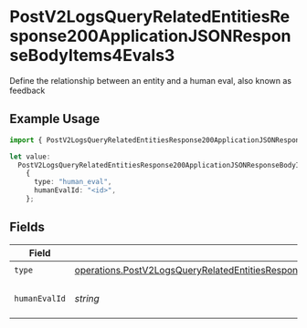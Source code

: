 # PostV2LogsQueryRelatedEntitiesResponse200ApplicationJSONResponseBodyItems4Evals3

Define the relationship between an entity and a human eval, also known as feedback

## Example Usage

```typescript
import { PostV2LogsQueryRelatedEntitiesResponse200ApplicationJSONResponseBodyItems4Evals3 } from "orq-poc-typescript-multi-env-version/models/operations";

let value:
  PostV2LogsQueryRelatedEntitiesResponse200ApplicationJSONResponseBodyItems4Evals3 =
    {
      type: "human_eval",
      humanEvalId: "<id>",
    };
```

## Fields

| Field                                                                                                                                                                                                                | Type                                                                                                                                                                                                                 | Required                                                                                                                                                                                                             | Description                                                                                                                                                                                                          |
| -------------------------------------------------------------------------------------------------------------------------------------------------------------------------------------------------------------------- | -------------------------------------------------------------------------------------------------------------------------------------------------------------------------------------------------------------------- | -------------------------------------------------------------------------------------------------------------------------------------------------------------------------------------------------------------------- | -------------------------------------------------------------------------------------------------------------------------------------------------------------------------------------------------------------------- |
| `type`                                                                                                                                                                                                               | [operations.PostV2LogsQueryRelatedEntitiesResponse200ApplicationJSONResponseBodyItems4Evals23Type](../../models/operations/postv2logsqueryrelatedentitiesresponse200applicationjsonresponsebodyitems4evals23type.md) | :heavy_check_mark:                                                                                                                                                                                                   | N/A                                                                                                                                                                                                                  |
| `humanEvalId`                                                                                                                                                                                                        | *string*                                                                                                                                                                                                             | :heavy_check_mark:                                                                                                                                                                                                   | The id of the resource                                                                                                                                                                                               |